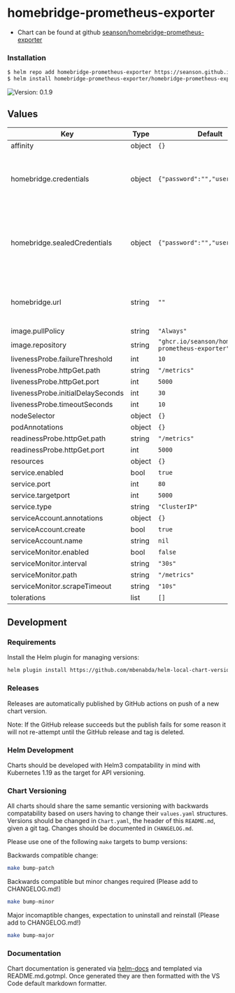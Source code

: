 # homebridge-prometheus-exporter

- Chart can be found at github [seanson/homebridge-prometheus-exporter](https://github.com/seanson/homebridge-prometheus-exporter)

### Installation

```bash
$ helm repo add homebridge-prometheus-exporter https://seanson.github.io/homebridge-prometheus-exporter
$ helm install homebridge-prometheus-exporter/homebridge-prometheus-exporter
```

![Version: 0.1.9](https://img.shields.io/badge/Version-0.1.9-informational?style=flat-square)

## Values

| Key | Type | Default | Description |
|-----|------|---------|-------------|
| affinity | object | `{}` |  |
| homebridge.credentials | object | `{"password":"","username":""}` | Username and password for HomeBridge API authentication |
| homebridge.sealedCredentials | object | `{"password":"","username":""}` | Optional sealed secret for credentials, can be set if you run the SealedSecrets controller  |
| homebridge.url | string | `""` | URL of the target HomeBridge API instace to hit |
| image.pullPolicy | string | `"Always"` |  |
| image.repository | string | `"ghcr.io/seanson/homebridge-prometheus-exporter"` |  |
| livenessProbe.failureThreshold | int | `10` |  |
| livenessProbe.httpGet.path | string | `"/metrics"` |  |
| livenessProbe.httpGet.port | int | `5000` |  |
| livenessProbe.initialDelaySeconds | int | `30` |  |
| livenessProbe.timeoutSeconds | int | `10` |  |
| nodeSelector | object | `{}` |  |
| podAnnotations | object | `{}` |  |
| readinessProbe.httpGet.path | string | `"/metrics"` |  |
| readinessProbe.httpGet.port | int | `5000` |  |
| resources | object | `{}` |  |
| service.enabled | bool | `true` |  |
| service.port | int | `80` |  |
| service.targetport | int | `5000` |  |
| service.type | string | `"ClusterIP"` |  |
| serviceAccount.annotations | object | `{}` |  |
| serviceAccount.create | bool | `true` |  |
| serviceAccount.name | string | `nil` |  |
| serviceMonitor.enabled | bool | `false` |  |
| serviceMonitor.interval | string | `"30s"` |  |
| serviceMonitor.path | string | `"/metrics"` |  |
| serviceMonitor.scrapeTimeout | string | `"10s"` |  |
| tolerations | list | `[]` |  |

## Development

### Requirements

Install the Helm plugin for managing versions:

```bash
helm plugin install https://github.com/mbenabda/helm-local-chart-version
```

### Releases

Releases are automatically published by GitHub actions on push of a new chart version.

Note: If the GitHub release succeeds but the publish fails for some reason it will not re-attempt until the GitHub release and tag is deleted.

### Helm Development

Charts should be developed with Helm3 compatability in mind with Kubernetes 1.19 as the target for API versioning.

### Chart Versioning

All charts should share the same semantic versioning with backwards compatability based on users having to change their `values.yaml` structures. Versions should be changed in `Chart.yaml`, the header of this `README.md`, given a git tag. Changes should be documented in `CHANGELOG.md`.

Please use one of the following `make` targets to bump versions:

Backwards compatible change:

```bash
make bump-patch
```

Backwards compatible but minor changes required (Please add to CHANGELOG.md!)

```bash
make bump-minor
```

Major incomaptible changes, expectation to uninstall and reinstall (Please add to CHANGELOG.md!)

```bash
make bump-major
```

### Documentation

Chart documentation is generated via [helm-docs](https://github.com/norwoodj/helm-docs) and templated via README.md.gotmpl. Once generated they are then formatted with the VS Code default markdown formatter.
